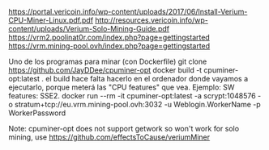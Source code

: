 https://portal.vericoin.info/wp-content/uploads/2017/06/Install-Verium-CPU-Miner-Linux.pdf.pdf
http://resources.vericoin.info/wp-content/uploads/Verium-Solo-Mining-Guide.pdf
https://vrm2.poolinat0r.com/index.php?page=gettingstarted
https://vrm.mining-pool.ovh/index.php?page=gettingstarted

Uno de los programas para minar (con Dockerfile)
git clone https://github.com/JayDDee/cpuminer-opt
docker build -t cpuminer-opt:latest .
el build hace falta hacerlo en el ordenador donde vayamos a ejecutarlo, porque meterá las "CPU features" que vea. Ejemplo: SW features: SSE2.
docker run --rm -it cpuminer-opt:latest -a scrypt:1048576 -o stratum+tcp://eu.vrm.mining-pool.ovh:3032 -u Weblogin.WorkerName -p WorkerPassword


Note: cpuminer-opt does not support getwork so won't work for solo mining, use
https://github.com/effectsToCause/veriumMiner
